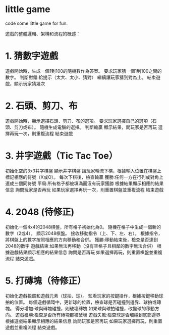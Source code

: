 # little game
code some little game for fun.

遊戲的整體邏輯、架構和流程的概述：

# 1. 猜數字遊戲
遊戲開始時，生成一個1到100的隨機數作為答案。
要求玩家猜一個1到100之間的數字。
判斷對錯
給提示（太大、太小、猜對）
繼續讓玩家猜到對為止。
結束遊戲，顯示玩家猜幾次

# 2. 石頭、剪刀、布
遊戲開始時，顯示選擇石頭、剪刀、布的選項。
要求玩家選擇自己的選項（石頭、剪刀或布）。
隨機生成電腦的選擇。
判斷輸贏
顯示結果，問玩家是否再玩
選擇再玩一次，則重複流程
結束遊戲

# 3. 井字遊戲（Tic Tac Toe）
初始化空的3x3井字棋盤
顯示井字棋盤
讓玩家輪流下棋，根據輸入位置在棋盤上標記相應的符號（X或O）。
每次下棋後，檢查輸贏
獲勝:任何一方在行列或對角上連成三個同符號
平局:所有格子都被填滿而沒有玩家獲勝
根據結果顯示相應的結果信息
詢問玩家是否再玩
如果玩家選擇再玩一次，則重置棋盤並重複流程
結束遊戲

# 4. 2048 (待修正)
初始化一個4x4的2048棋盤，所有格子初始化為0。
隨機在格子中生成一個新的數字（2或4）。
顯示2048棋盤。
接收移動指令（上、下、左、右）。
根據指令，將棋盤上的數字按照相應的方向移動和合併。
獲勝:移動結束後，檢查是否達到2048的數字
遊戲結束:如果無法再移動（沒有空格子且相鄰的數字無法合併）
根據遊戲結果顯示相應的結果信息
詢問是否再玩
如果選擇再玩，則重置棋盤並重複流程
結束遊戲。

# 5. 打磚塊（待修正）
初始化遊戲視窗和遊戲元素（球拍、球）。
監看玩家的按鍵操作，根據按鍵移動球拍的位置。
每個遊戲循環中，更新球的位置，檢查球是否碰撞到邊界、球拍或磚塊。
得分增加:球與磚塊碰撞，則破壞磚塊
如果球與球拍碰撞，改變球的移動方向。
遊戲獲勝:檢查是否所有磚塊都被破壞
遊戲失敗:檢查球是否觸碰到底部邊界
根據遊戲結果顯示相應的結果信息
詢問玩家是否再玩
如果玩家選擇再玩，則重置遊戲並重複流程
結束遊戲。

